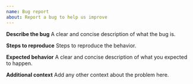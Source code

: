 ```yaml
---
name: Bug report
about: Report a bug to help us improve
---
```


**Describe the bug**
A clear and concise description of what the bug is.

**Steps to reproduce**
Steps to reproduce the behavior.

**Expected behavior**
A clear and concise description of what you expected to happen.

**Additional context**
Add any other context about the problem here.
